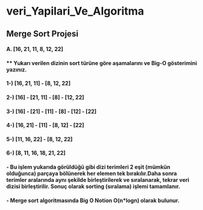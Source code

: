 # veri_Yapilari_Ve_Algoritma
## Merge Sort Projesi
#### A. [16, 21, 11, 8, 12, 22]
#### ** Yukarı verilen dizinin sort türüne göre aşamalarını ve Big-O gösterimini yazınız.
#### 1-) [16, 21, 11] - [8, 12, 22] 
#### 2-) [16] - [21, 11] - [8] - [12, 22] 
#### 3-) [16] - [21] - [11] - [8] - [12] - [22] 
#### 4-) [16, 21] - [11] - [8, 12] - [22] 
#### 5-) [11, 16, 22] - [8, 12, 22] 
#### 6-) [8, 11, 16, 18, 21, 22] 
#### - Bu işlem yukarıda görüldüğü gibi dizi terimleri 2 eşit (mümkün olduğunca) parçaya bölünerek her elemen tek bırakılır.Daha sonra terimler aralarında aynı şekilde birleştirilerek ve sıralanarak, tekrar veri dizisi birleştirilir. Sonuç olarak sorting (sıralama) işlemi tamamlanır.
#### - Merge sort algoritmasında Big O Notion O(n*logn) olarak bulunur.
